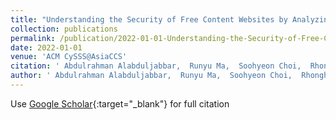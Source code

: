```yaml
---
title: "Understanding the Security of Free Content Websites by Analyzing their SSL Certificates: A Comparative Study"
collection: publications
permalink: /publication/2022-01-01-Understanding-the-Security-of-Free-Content-Websites-by-Analyzing-their-SSL-Certificates-A-Comparative-Study
date: 2022-01-01
venue: 'ACM CySSS@AsiaCCS'
citation: ' Abdulrahman Alabduljabbar,  Runyu Ma,  Soohyeon Choi,  Rhongho Jang,  Songqing Chen,  David Mohaisen, &quot;Understanding the Security of Free Content Websites by Analyzing their SSL Certificates: A Comparative Study.&quot; ACM CySSS@AsiaCCS, 2022.'
author: ' Abdulrahman Alabduljabbar,  Runyu Ma,  Soohyeon Choi,  Rhongho Jang,  Songqing Chen,  David Mohaisen, '
---
```

Use [Google Scholar](https://scholar.google.com/scholar?q=Understanding+the+Security+of+Free+Content+Websites+by+Analyzing+their+SSL+Certificates:+A+Comparative+Study){:target="_blank"} for full citation